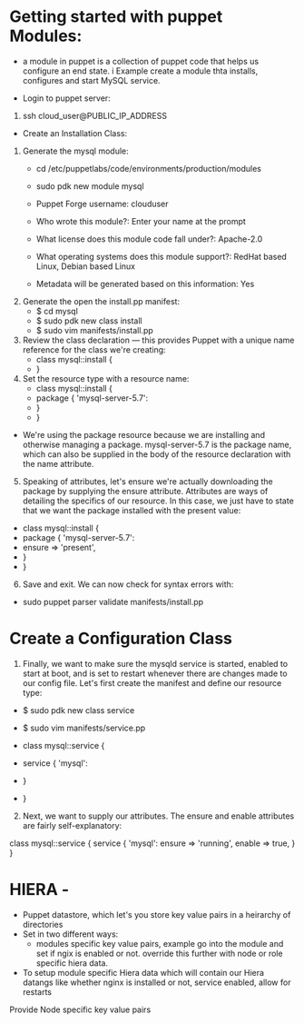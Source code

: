 
# Getting started with puppet Modules:
  - a module in puppet is a collection of puppet code that helps us configure an end state. i Example create a module thta installs, configures and start MySQL service.

- Login to puppet server:
1. ssh cloud_user@PUBLIC_IP_ADDRESS
- Create an Installation Class:
1. Generate the mysql module:
    - cd /etc/puppetlabs/code/environments/production/modules
    - sudo pdk new module mysql

    - Puppet Forge username: clouduser
    - Who wrote this module?: Enter your name at the prompt
    - What license does this module code fall under?: Apache-2.0
    - What operating systems does this module support?: RedHat based Linux, Debian based Linux
    - Metadata will be generated based on this information: Yes
2. Generate the open the install.pp manifest:
    - $ cd mysql
    - $ sudo pdk new class install
    - $ sudo vim manifests/install.pp
3. Review the class declaration — this provides Puppet with a unique name reference for the class we're creating:
    - class mysql::install {
    - }
4. Set the resource type with a resource name:
    - class mysql::install {
    - package { 'mysql-server-5.7':
    -  }
    - }

- We're using the package resource because we are installing and otherwise managing a package. mysql-server-5.7 is the package name, which can also be supplied in the body of the resource declaration with the name attribute.

5. Speaking of attributes, let's ensure we're actually downloading the package by supplying the ensure attribute. Attributes are ways of detailing the specifics of our resource. In this case, we just have to state that we want the package installed with the present value:

- class mysql::install {
-  package { 'mysql-server-5.7':
-    ensure => 'present',
-  }
- }

6. Save and exit. We can now check for syntax errors with:

-  sudo puppet parser validate manifests/install.pp

# Create a Configuration Class
1. Finally, we want to make sure the mysqld service is started, enabled to start at boot, and is set to restart whenever there are changes made to our config file. Let's first create the manifest and define our resource type:
- $ sudo pdk new class service
- $ sudo vim manifests/service.pp

- class mysql::service {
-  service { 'mysql':
-  }
- }

2. Next, we want to supply our attributes. The ensure and enable attributes are fairly self-explanatory:

class mysql::service {
  service { 'mysql':
    ensure => 'running',
    enable => true,
  }
}






























 # HIERA -
- Puppet datastore, which let's you store key value pairs in a heirarchy of directories
- Set in two different ways:
    - modules specific key value pairs, example go into the module and set if ngix is enabled or not. override this further with node or role specific hiera data. 
- To setup module specific Hiera data which will contain our Hiera datangs like whether nginx is installed or not,  service enabled, allow for restarts

Provide Node specific key value pairs
